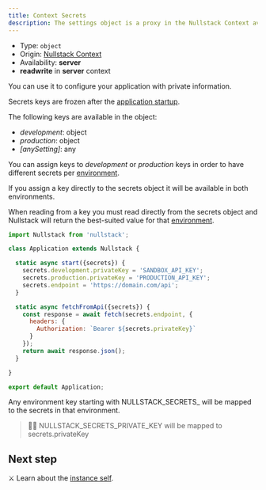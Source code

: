 ```yaml
---
title: Context Secrets
description: The settings object is a proxy in the Nullstack Context available in server which you can use to configure your application with private information
---
```


- Type: `object`
- Origin: [Nullstack Context](/context#----nullstack-context)
- Availability: **server**
- **readwrite** in **server** context

You can use it to configure your application with private information.

Secrets keys are frozen after the [application startup](/application-startup).

The following keys are available in the object:

- *development*: object
- *production*: object
- *[anySetting]*: any

You can assign keys to *development* or *production* keys in order to have different secrets per [environment](/context-environment).

If you assign a key directly to the secrets object it will be available in both environments.

When reading from a key you must read directly from the secrets object and Nullstack will return the best-suited value for that [environment](/context-environment).

```jsx
import Nullstack from 'nullstack';

class Application extends Nullstack {

  static async start({secrets}) {
    secrets.development.privateKey = 'SANDBOX_API_KEY';
    secrets.production.privateKey = 'PRODUCTION_API_KEY';
    secrets.endpoint = 'https://domain.com/api';
  }

  static async fetchFromApi({secrets}) {
    const response = await fetch(secrets.endpoint, {
      headers: {
        Authorization: `Bearer ${secrets.privateKey}`
      }
    });
    return await response.json();
  }

}

export default Application;
```

Any environment key starting with NULLSTACK_SECRETS_ will be mapped to the secrets in that environment.

> 🐱‍💻 NULLSTACK_SECRETS_PRIVATE_KEY will be mapped to secrets.privateKey

## Next step

⚔ Learn about the [instance self](/instance-self).